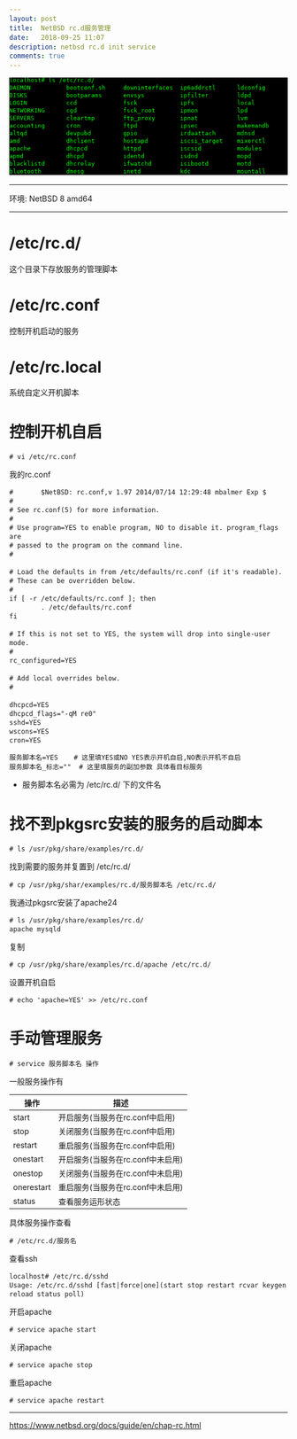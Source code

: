 ```yaml
---
layout: post
title:  NetBSD rc.d服务管理
date:   2018-09-25 11:07
description: netbsd rc.d init service
comments: true
---
```



![netbsdrc.d](https://raw.githubusercontent.com/luhux/images/master/netbsd-rc.d.png)

---------------------------------------------

环境: NetBSD 8 amd64 

---------------------------------------------


# /etc/rc.d/

这个目录下存放服务的管理脚本

# /etc/rc.conf

控制开机启动的服务

# /etc/rc.local

系统自定义开机脚本

# 控制开机自启

```
# vi /etc/rc.conf
```

我的rc.conf
```
#       $NetBSD: rc.conf,v 1.97 2014/07/14 12:29:48 mbalmer Exp $
#
# See rc.conf(5) for more information.
#
# Use program=YES to enable program, NO to disable it. program_flags are
# passed to the program on the command line.
#

# Load the defaults in from /etc/defaults/rc.conf (if it's readable).
# These can be overridden below.
#
if [ -r /etc/defaults/rc.conf ]; then
        . /etc/defaults/rc.conf
fi

# If this is not set to YES, the system will drop into single-user mode.
#
rc_configured=YES

# Add local overrides below.
#

dhcpcd=YES
dhcpcd_flags="-qM re0"
sshd=YES
wscons=YES
cron=YES
```


```
服务脚本名=YES    # 这里填YES或NO YES表示开机自启,NO表示开机不自启
服务脚本名_标志=""  # 这里填服务的副加参数 具体看目标服务
```

* 服务脚本名必需为 /etc/rc.d/ 下的文件名


# 找不到pkgsrc安装的服务的启动脚本

```
# ls /usr/pkg/share/examples/rc.d/
```

找到需要的服务并复置到 /etc/rc.d/

```
# cp /usr/pkg/shar/examples/rc.d/服务脚本名 /etc/rc.d/
```

我通过pkgsrc安装了apache24

```
# ls /usr/pkg/share/examples/rc.d/
apache mysqld
```

复制

```
# cp /usr/pkg/share/examples/rc.d/apache /etc/rc.d/
```

设置开机自启

```
# echo 'apache=YES' >> /etc/rc.conf
```


# 手动管理服务

```
# service 服务脚本名 操作
```

一般服务操作有

|操作 | 描述   |
| ---- | ----- |
|start | 开启服务(当服务在rc.conf中启用) |
|stop  | 关闭服务(当服务在rc.conf中启用) |
|restart| 重启服务(当服务在rc.conf中启用)|
|onestart| 开启服务(当服务在rc.conf中未启用) |
|onestop |  关闭服务(当服务在rc.conf中未启用) |
|onerestart | 重启服务(当服务在rc.conf中未启用)|
|status| 查看服务运形状态 |


具体服务操作查看
```
# /etc/rc.d/服务名
```


查看ssh
```
localhost# /etc/rc.d/sshd
Usage: /etc/rc.d/sshd [fast|force|one](start stop restart rcvar keygen reload status poll)
```



开启apache
```
# service apache start
```
关闭apache
```
# service apache stop
```
重启apache
```
# service apache restart
```


---------------------------

https://www.netbsd.org/docs/guide/en/chap-rc.html
